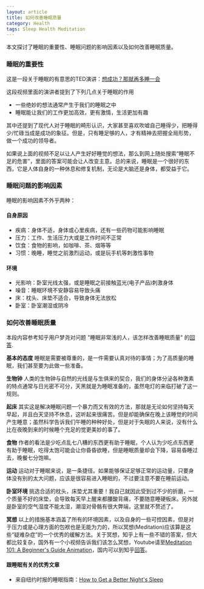 ```yaml
---
layout: article
title: 如何改善睡眠质量
category: Health
tags: Sleep Health Meditation
---
```

本文探讨了睡眠的重要性、睡眠问题的影响因素以及如何改善睡眠质量。

### 睡眠的重要性
这是一段关于睡眠的有意思的TED演讲：[想成功？那就再多睡一会](https://open.163.com/movie/2011/7/1/M/M77987SGK_M779G7O1M.html)

这段视频里面的演讲者提到了下列几点关于睡眠的作用
* 一些绝妙的想法通常产生于我们的睡眠之中
* 睡眠能让我们的工作更加高效，更有激情，生活更加有趣

其中还提到了现代人对于睡眠的畸形认识，大家甚至喜欢吹嘘自己睡得少，把睡得少/忙碌当成是成功的象征。但是，只有睡足够的人，才有精神去把握全局形势，做一个成功的领导者。

如果说上面的视频不足以让人产生好好睡觉的想法，那么到网上随处搜索“睡眠不足的危害”，里面的答案可能会让人改变主意。总的来说，睡眠是一个很好的东西，它是人体自身的一种休息和修复机制，无论是大脑还是身体，都受益于它。

### 睡眠问题的影响因素
睡眠的影响因素不外乎两种：

#### 自身原因
* 疾病：身体不适，身体或心里疾病，还有一些药物可能影响睡眠
* 压力：工作、生活压力大或是工作时间不正常
* 饮食：食物的影响，如咖啡、茶、烟等等
* 习惯：晚睡，睡觉之前激烈运动，或是玩手机等刺激性事物

#### 环境
* 光影响：卧室光线太强，或是睡眠之前接触蓝光(电子产品)刺激身体
* 噪音：睡眠环境不安静容易导致头痛
* 床：枕头、床垫不适合，导致身体无法放松
* 卧室：卧室潮湿或阴冷

### 如何改善睡眠质量
本段内容参考知乎用户梦尧对问题 "睡眠非常浅的人，该怎样改善睡眠质量" 的[回答](https://www.zhihu.com/question/19575624).

<strong>基本的态度</strong>
睡眠是需要被尊重的，是一件需要认真对待的事情；为了高质量的睡眠，我们甚至要为此做一些准备。

<strong>生物钟</strong>
人类的生物钟与自然的光线是与生俱来的契合，我们的身体分泌各种激素的特点通常与日光密不可分，天黑就是为睡眠准备的，虽然电灯的来临打破了这一规则。

<strong>起床</strong>
其实这是解决睡眠问题一个暴力而又有效的方法，那就是无论如何坚持每天早起，并且白天坚持不休息，这听起来很痛苦。但是却能确保在晚上该睡觉的时间产生睡意；虽然科学告诉我们午睡的种种好处，但是对于失眠的人来说，没有什么比在夜晚到来的时候睡个充足的觉更美妙的事了。

<strong>食物</strong>
作者的看法是少吃点乱七八糟的东西更有助于睡眠，个人认为少吃点东西更有助于睡眠，吃得太饱可能会让你昏昏欲睡，但是睡眠质量却会下降，容易昏睡过去，晚餐七分饱嘛。

<strong>运动</strong>
运动对于睡眠来说，是一条捷径。如果能够保证足够正常的运动量，只要身体没有别的太大问题，应该是很容易进入睡眠的，不过要注意<span class="text-danger">不要在睡前运动</span>。

<strong>卧室环境</strong>
挑选合适的枕头，床垫尤其重要！我自己就因此受到过不少的折磨，一个质量不好的床垫，会导致每天早上醒来都腰酸背痛，<span class="text-danger">不要随意睡硬板床</span>。另外就是卧室的空气湿度不能太湿，潮湿对骨骼有很大弊端，这里就不赘述了。

<strong>冥想</strong>
以上的措施基本涵盖了所有的环境因素，以及自身的一些可控因素，但是对于压力或是心理方面的包袱也是无能为力的，所以冥想(Meditation)应该算是这些“疑难杂症”的一个优秀的缓解方法。关于冥想，知乎上有一些不错的答案，但大都比较复杂，国外有一个小视频告诉我们该怎么冥想，Youtube请至[Meditation 101: A Beginner's Guide Animation](https://www.youtube.com/watch?v=rqoxYKtEWEc)，国内可以到知乎[回答](https://www.zhihu.com/question/24361064)。

#### 跟睡眠有关的优秀文章
* 来自纽约时报的睡眠指南：[How to Get a Better Night's Sleep](https://www.nytimes.com/guides/well/how-to-sleep)